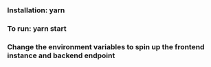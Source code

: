### Installation: yarn

### To run: yarn start

### Change the environment variables to spin up the frontend instance and backend endpoint